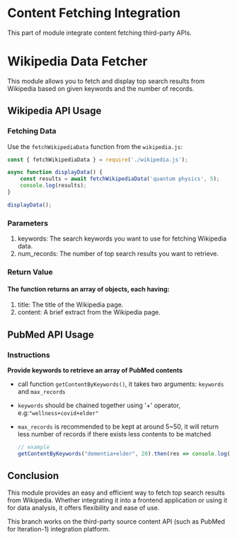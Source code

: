 # Content Fetching Integration

This part of module integrate content fetching third-party APIs.

# Wikipedia Data Fetcher

This module allows you to fetch and display top search results from Wikipedia based on given keywords and the number of records.

## Wikipedia API Usage

### Fetching Data

Use the `fetchWikipediaData` function from the `wikipedia.js`:

```javascript
const { fetchWikipediaData } = require('./wikipedia.js');

async function displayData() {
    const results = await fetchWikipediaData('quantum physics', 5);
    console.log(results);
}

displayData();
```

### Parameters

1. keywords: The search keywords you want to use for fetching Wikipedia data.
2. num_records: The number of top search results you want to retrieve.

### Return Value

#### The function returns an array of objects, each having:

1. title: The title of the Wikipedia page.
2. content: A brief extract from the Wikipedia page.

## PubMed API Usage

### Instructions

**Provide keywords to retrieve an array of PubMed contents**

* call function `getContentByKeywords()`, it takes two arguments: `keywords` and `max_records`
* `keywords` should be chained together using '+' operator, e.g:`"wellness+covid+elder"`
* `max_records` is recommended to be kept at around 5~50, it will return less number of records if there exists less contents to be matched

  ```javascript
  // example
  getContentByKeywords("dementia+elder", 20).then(res => console.log(res));
  ```

## Conclusion

This module provides an easy and efficient way to fetch top search results from Wikipedia. Whether integrating it into a frontend application or using it for data analysis, it offers flexibility and ease of use.

This branch works on the third-party source content API (such as PubMed for Iteration-1) integration platform.
